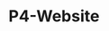 # P4-Website
# <link href="https://fonts.googleapis.com/css?family=Lato: 100,300,400,700|Luckiest+Guy|Oxygen:300,400" rel="stylesheet">
